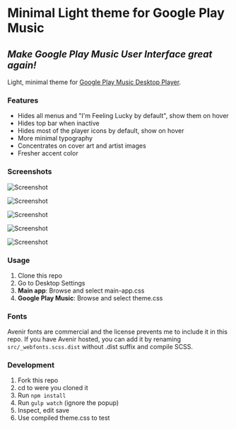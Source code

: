 # Minimal Light theme for Google Play Music

## *Make Google Play Music User Interface great again!*

Light, minimal theme for [Google Play Music Desktop Player](https://github.com/MarshallOfSound/Google-Play-Music-Desktop-Player-UNOFFICIAL-).

### Features

- Hides all menus and "I'm Feeling Lucky by default", show them on hover
- Hides top bar when inactive
- Hides most of the player icons by default, show on hover
- More minimal typography
- Concentrates on cover art and artist images
- Fresher accent color

### Screenshots

![Screenshot](https://i.imgur.com/9VzZ4TW.png "Screenshot")

![Screenshot](https://i.imgur.com/lM4EB6d.png "Screenshot")

![Screenshot](https://i.imgur.com/FUsERDi.png "Screenshot")

![Screenshot](https://i.imgur.com/wfD28qS.png "Screenshot")

![Screenshot](https://i.imgur.com/ENAuL1N.png "Screenshot")

### Usage

1. Clone this repo
2. Go to Desktop Settings
3. **Main app**: Browse and select main-app.css
4. **Google Play Music**: Browse and select theme.css

### Fonts

Avenir fonts are commercial and the license prevents me to include it in this repo. If you have Avenir hosted, you can add it by renaming `src/_webfonts.scss.dist` without .dist suffix and compile SCSS.

### Development

1. Fork this repo
2. cd to were you cloned it
3. Run `npm install`
4. Run `gulp watch` (ignore the popup)
5. Inspect, edit save
6. Use compiled theme.css to test